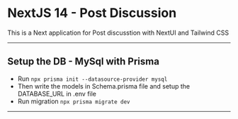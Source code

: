 # NextJS 14 - Post Discussion

This is a Next application for Post discusstion with NextUI and Tailwind CSS

---

## Setup the DB - MySql with Prisma

- Run `npx prisma init --datasource-provider mysql`
- Then write the models in Schema.prisma file and setup the DATABASE_URL in .env file
- Run migration `npx prisma migrate dev`

---
